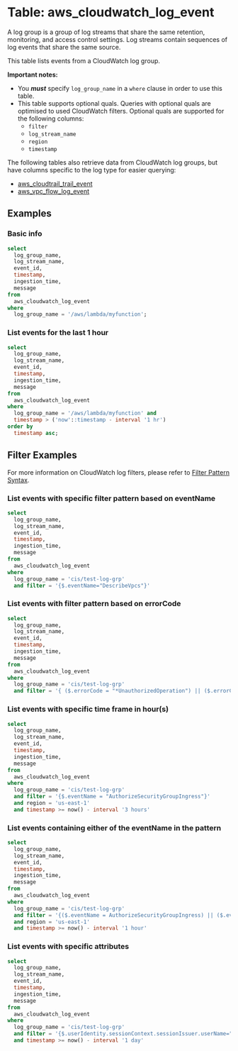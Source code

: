 # Table: aws_cloudwatch_log_event

A log group is a group of log streams that share the same retention, monitoring, and access control settings. Log streams contain sequences of log events that share the same source.

This table lists events from a CloudWatch log group.

**Important notes:**

- You **_must_** specify `log_group_name` in a `where` clause in order to use this table.
- This table supports optional quals. Queries with optional quals are optimised to used CloudWatch filters. Optional quals are supported for the following columns:
  - `filter`
  - `log_stream_name`
  - `region`
  - `timestamp`

The following tables also retrieve data from CloudWatch log groups, but have columns specific to the log type for easier querying:
- [aws_cloudtrail_trail_event](https://hub.steampipe.io/plugins/turbot/aws/tables/aws_cloudtrail_trail_event)
- [aws_vpc_flow_log_event](https://hub.steampipe.io/plugins/turbot/aws/tables/aws_vpc_flow_log_event)

## Examples

### Basic info

```sql
select
  log_group_name,
  log_stream_name,
  event_id,
  timestamp,
  ingestion_time,
  message
from
  aws_cloudwatch_log_event
where
  log_group_name = '/aws/lambda/myfunction';
```

### List events for the last 1 hour

```sql
select
  log_group_name,
  log_stream_name,
  event_id,
  timestamp,
  ingestion_time,
  message
from
  aws_cloudwatch_log_event
where
  log_group_name = '/aws/lambda/myfunction' and
  timestamp > ('now'::timestamp - interval '1 hr')
order by
  timestamp asc;
```

## Filter Examples

For more information on CloudWatch log filters, please refer to [Filter Pattern Syntax](https://docs.aws.amazon.com/AmazonCloudWatch/latest/logs/FilterAndPatternSyntax.html).

### List events with specific filter pattern based on **eventName**

```sql
select
  log_group_name,
  log_stream_name,
  event_id,
  timestamp,
  ingestion_time,
  message
from
  aws_cloudwatch_log_event
where
  log_group_name = 'cis/test-log-grp'
  and filter = '{$.eventName="DescribeVpcs"}'
```

### List events with filter pattern based on **errorCode**

```sql
select
  log_group_name,
  log_stream_name,
  event_id,
  timestamp,
  ingestion_time,
  message
from
  aws_cloudwatch_log_event
where
  log_group_name = 'cis/test-log-grp'
  and filter = '{ ($.errorCode = "*UnauthorizedOperation") || ($.errorCode = "AccessDenied*") }'
```

### List events with specific time frame in hour(s)

```sql
select
  log_group_name,
  log_stream_name,
  event_id,
  timestamp,
  ingestion_time,
  message
from
  aws_cloudwatch_log_event
where
  log_group_name = 'cis/test-log-grp'
  and filter = '{$.eventName = "AuthorizeSecurityGroupIngress"}'
  and region = 'us-east-1'
  and timestamp >= now() - interval '3 hours'
```

### List events containing either of the **eventName** in the pattern

```sql
select
  log_group_name,
  log_stream_name,
  event_id,
  timestamp,
  ingestion_time,
  message
from
  aws_cloudwatch_log_event
where
  log_group_name = 'cis/test-log-grp'
  and filter = '{($.eventName = AuthorizeSecurityGroupIngress) || ($.eventName = AuthorizeSecurityGroupEgress) || ($.eventName = RevokeSecurityGroupIngress) || ($.eventName = RevokeSecurityGroupEgress) || ($.eventName = CreateSecurityGroup) || ($.eventName = DeleteSecurityGroup)}'
  and region = 'us-east-1'
  and timestamp >= now() - interval '1 hour'

```

### List events with specific attributes

```sql
select
  log_group_name,
  log_stream_name,
  event_id,
  timestamp,
  ingestion_time,
  message
from
  aws_cloudwatch_log_event
where
  log_group_name = 'cis/test-log-grp'
  and filter = '{$.userIdentity.sessionContext.sessionIssuer.userName="turbot_superuser"}'
  and timestamp >= now() - interval '1 day'
```
